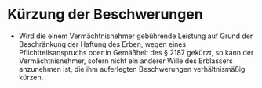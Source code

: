 # Kürzung der Beschwerungen

- Wird die einem Vermächtnisnehmer gebührende Leistung auf Grund der Beschränkung der Haftung des Erben, wegen eines Pflichtteilsanspruchs oder in Gemäßheit des § 2187 gekürzt, so kann der Vermächtnisnehmer, sofern nicht ein anderer Wille des Erblassers anzunehmen ist, die ihm auferlegten Beschwerungen verhältnismäßig kürzen.

